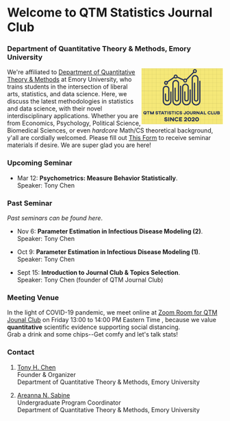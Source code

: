# Welcome to QTM Statistics Journal Club
### Department of Quantitative Theory & Methods, Emory University

<img align="right" src="logo.png" width="190" height="130">

We're affiliated to [Department of Quantitative Theory & Methods](http://quantitative.emory.edu/) at Emory University, who trains students in the intersection of liberal arts, statistics, and data science. Here, we discuss the latest methodologies in statistics and data science, with their novel interdisciplinary applications. Whether you are from Economics, Psychology, Political Science, Biomedical Sciences, or even _hardcore_ Math/CS theoretical background, y'all are cordially welcomed. Please fill out [This Form](https://forms.gle/ZjpDyLyK2k43BTpt7) to receive seminar materials if desire. We are super glad you are here! 

### Upcoming Seminar

- Mar 12: **Psychometrics: Measure Behavior Statistically**. <br /> 
Speaker: Tony Chen

### Past Seminar

_Past seminars can be found here_.

- Nov 6: **Parameter Estimation in Infectious Disease Modeling (2)**. <br /> 
Speaker: Tony Chen

- Oct 9: **Parameter Estimation in Infectious Disease Modeling (1)**. <br /> 
Speaker: Tony Chen

- Sept 15: **Introduction to Journal Club & Topics Selection**. <br /> 
Speaker: Tony Chen (founder of QTM Journal Club)

### Meeting Venue
In the light of COVID-19 pandemic, we meet online at [Zoom Room for QTM Jounal Club](https://emory.zoom.us/j/97886042991) on Friday 13:00 to 14:00 PM Eastern Time , because we value **quantitative** scientific evidence supporting social distancing. <br />
Grab a drink and some chips--Get comfy and let's talk stats! 


### Contact

1. [Tony H. Chen](mailto:tony.chen2@emory.edu) <br />
Founder & Organizer <br />
Department of Quantitative Theory & Methods, Emory University

2. [Areanna N. Sabine](http://www.quantitative.emory.edu/about/staff/sabine-areanna.html) <br />
Undergraduate Program Coordinator <br />
Department of Quantitative Theory & Methods, Emory University

